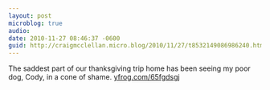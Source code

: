 ```yaml
---
layout: post
microblog: true
audio: 
date: 2010-11-27 08:46:37 -0600
guid: http://craigmcclellan.micro.blog/2010/11/27/t8532149086986240.html
---
```

The saddest part of our thanksgiving trip home has been seeing my poor dog, Cody, in a cone of shame.  [yfrog.com/65fgdsgj](http://yfrog.com/65fgdsgj)
